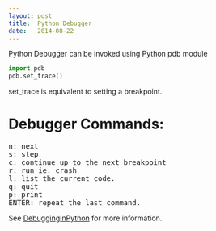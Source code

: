 ```yaml
---
layout: post
title:  Python Debugger
date:   2014-08-22
---
```


Python Debugger can be invoked using Python pdb module

```python
import pdb
pdb.set_trace()
```

set_trace is equivalent to setting a breakpoint. 

# Debugger Commands:
<pre>
n: next
s: step
c: continue up to the next breakpoint
r: run ie. crash
l: list the current code.
q: quit
p: print
ENTER: repeat the last command.
</pre>

See [DebuggingInPython](http://pythonconquerstheuniverse.wordpress.com/2009/09/10/debugging-in-python/) for more information.
